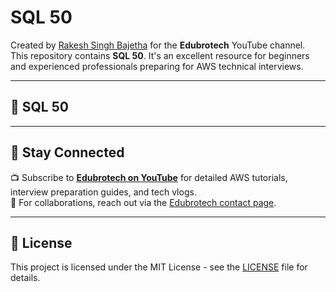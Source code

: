 # SQL 50

Created by [Rakesh Singh Bajetha](https://www.youtube.com/@edubrotech?sub_confirmation=1) for the **Edubrotech** YouTube channel.  
This repository contains **SQL 50**. It's an excellent resource for beginners and experienced professionals preparing for AWS technical interviews.

---

## 📘 SQL 50



<!-- Add more questions here in similar format -->

---

## 📢 Stay Connected

📺 Subscribe to **[Edubrotech on YouTube](https://www.youtube.com/@edubrotech?sub_confirmation=1)** for detailed AWS tutorials, interview preparation guides, and tech vlogs.  
📧 For collaborations, reach out via the [Edubrotech contact page](https://www.youtube.com/@edubrotech/about).

---

## 📜 License

This project is licensed under the MIT License - see the [LICENSE](LICENSE) file for details.
